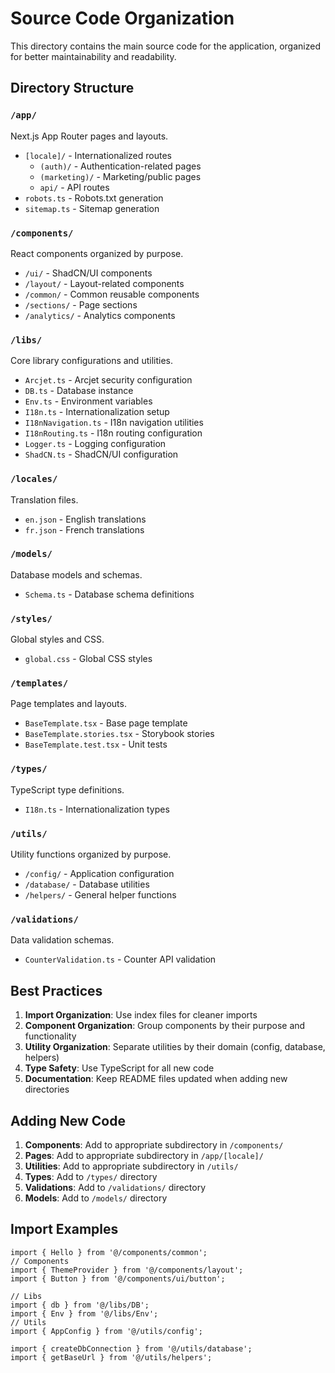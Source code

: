 # Source Code Organization

This directory contains the main source code for the application, organized for better maintainability and readability.

## Directory Structure

### `/app/`
Next.js App Router pages and layouts.
- `[locale]/` - Internationalized routes
  - `(auth)/` - Authentication-related pages
  - `(marketing)/` - Marketing/public pages
  - `api/` - API routes
- `robots.ts` - Robots.txt generation
- `sitemap.ts` - Sitemap generation

### `/components/`
React components organized by purpose.
- `/ui/` - ShadCN/UI components
- `/layout/` - Layout-related components
- `/common/` - Common reusable components
- `/sections/` - Page sections
- `/analytics/` - Analytics components

### `/libs/`
Core library configurations and utilities.
- `Arcjet.ts` - Arcjet security configuration
- `DB.ts` - Database instance
- `Env.ts` - Environment variables
- `I18n.ts` - Internationalization setup
- `I18nNavigation.ts` - I18n navigation utilities
- `I18nRouting.ts` - I18n routing configuration
- `Logger.ts` - Logging configuration
- `ShadCN.ts` - ShadCN/UI configuration

### `/locales/`
Translation files.
- `en.json` - English translations
- `fr.json` - French translations

### `/models/`
Database models and schemas.
- `Schema.ts` - Database schema definitions

### `/styles/`
Global styles and CSS.
- `global.css` - Global CSS styles

### `/templates/`
Page templates and layouts.
- `BaseTemplate.tsx` - Base page template
- `BaseTemplate.stories.tsx` - Storybook stories
- `BaseTemplate.test.tsx` - Unit tests

### `/types/`
TypeScript type definitions.
- `I18n.ts` - Internationalization types

### `/utils/`
Utility functions organized by purpose.
- `/config/` - Application configuration
- `/database/` - Database utilities
- `/helpers/` - General helper functions

### `/validations/`
Data validation schemas.
- `CounterValidation.ts` - Counter API validation

## Best Practices

1. **Import Organization**: Use index files for cleaner imports
2. **Component Organization**: Group components by their purpose and functionality
3. **Utility Organization**: Separate utilities by their domain (config, database, helpers)
4. **Type Safety**: Use TypeScript for all new code
5. **Documentation**: Keep README files updated when adding new directories

## Adding New Code

1. **Components**: Add to appropriate subdirectory in `/components/`
2. **Pages**: Add to appropriate subdirectory in `/app/[locale]/`
3. **Utilities**: Add to appropriate subdirectory in `/utils/`
4. **Types**: Add to `/types/` directory
5. **Validations**: Add to `/validations/` directory
6. **Models**: Add to `/models/` directory

## Import Examples

```tsx
import { Hello } from '@/components/common';
// Components
import { ThemeProvider } from '@/components/layout';
import { Button } from '@/components/ui/button';

// Libs
import { db } from '@/libs/DB';
import { Env } from '@/libs/Env';
// Utils
import { AppConfig } from '@/utils/config';

import { createDbConnection } from '@/utils/database';
import { getBaseUrl } from '@/utils/helpers';
```
